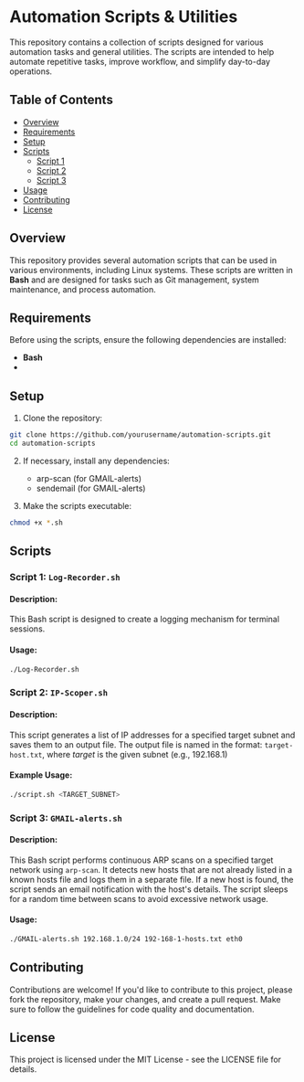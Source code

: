 # Automation Scripts & Utilities

This repository contains a collection of scripts designed for various automation tasks and general utilities. The scripts are intended to help automate repetitive tasks, improve workflow, and simplify day-to-day operations.

## Table of Contents

- [Overview](#overview)
- [Requirements](#requirements)
- [Setup](#setup)
- [Scripts](#scripts)
    - [Script 1](#script-1)
    - [Script 2](#script-2)
    - [Script 3](#script-3)
- [Usage](#usage)
- [Contributing](#contributing)
- [License](#license)

## Overview

This repository provides several automation scripts that can be used in various environments, including Linux systems. These scripts are written in **Bash** and are designed for tasks such as Git management, system maintenance, and process automation.

## Requirements

Before using the scripts, ensure the following dependencies are installed:

- **Bash** 
- 

## Setup

1. Clone the repository:
```bash
git clone https://github.com/yourusername/automation-scripts.git
cd automation-scripts
```

2. If necessary, install any dependencies:

	* arp-scan (for GMAIL-alerts)
	* sendemail (for GMAIL-alerts)

3. Make the scripts executable:
```bash
chmod +x *.sh
```

## Scripts

### Script 1: `Log-Recorder.sh`

#### Description:

This Bash script is designed to create a logging mechanism for terminal sessions.

#### Usage:

```bash
./Log-Recorder.sh
```

### Script 2: `IP-Scoper.sh`

#### Description:

This script generates a list of IP addresses for a specified target subnet and saves them to an output file. The output file is named in the format: `target-host.txt`, where _target_ is the given subnet (e.g., 192.168.1)

#### Example Usage:

```bash
./script.sh <TARGET_SUBNET>
```

### Script 3: `GMAIL-alerts.sh`

#### Description:

This Bash script performs continuous ARP scans on a specified target network using `arp-scan`. It detects new hosts that are not already listed in a known hosts file and logs them in a separate file. If a new host is found, the script sends an email notification with the host's details. The script sleeps for a random time between scans to avoid excessive network usage.

#### Usage:

```bash
./GMAIL-alerts.sh 192.168.1.0/24 192-168-1-hosts.txt eth0
```

## Contributing

Contributions are welcome! If you'd like to contribute to this project, please fork the repository, make your changes, and create a pull request. Make sure to follow the guidelines for code quality and documentation.

## License

This project is licensed under the MIT License - see the LICENSE file for details.
